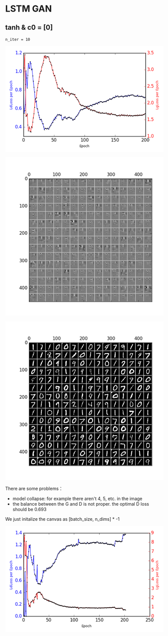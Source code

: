 # LSTM GAN

## tanh & c0 = [0]
```
n_iter = 10
```

![](/Pic/lstm_gan/loss_tanh0.png)

![](/Pic/lstm_gan/tanh0.gif)

![](/Pic/lstm_gan/Generate_009.png)

There are some problems：

- model collapse: for example there aren't 4, 5, etc. in the image
- the balance between the G and D is not proper. the optimal D loss should be 0.693


We just initalize the canvas as [batch_size, n_dims] * -1

![](/Pic/lstm_gan/loss_tanh-1.png)
